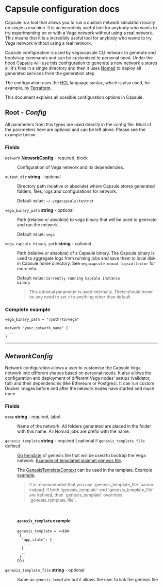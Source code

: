 


# Capsule configuration docs

Capsule is a tool that allows you to run a custom network simulation locally on single a machine. It is an incredibly useful tool for anybody who wants to try experimenting on or with a Vega network without using a real network.
This means that it is a incredibly useful tool for anybody who wants to try Vega network without using a real network.

Capsule configuration is used by vegacapsule CLI network to generate and bootstrap commands and can be customised to personal need.
Under the hood Capsule will use this configuration to generate a new network a stores all it's files in a single directory and then
it uses [Nomad](https://www.nomadproject.io/) to deploy all generated services from the generation step.

The configuration uses the [HCL](https://github.com/hashicorp/hcl) language syntax, which is also used, for example, by [Terraform](https://www.terraform.io/).

This document explains all possible configuration options in Capsule.


## Root - *Config*

All parameters from this types are used directly in the config file.
Most of the parameters here are optional and can be left alone.
Please see the example below.



### Fields

<dl>
<dt>
	<code>network</code>  <strong><a href="#networkconfig">NetworkConfig</a></strong>  - required, block 
</dt>

<dd>

Configuration of Vega network and its dependencies.

</dd>

<dt>
	<code>output_dir</code>  <strong>string</strong>  - optional
</dt>

<dd>

Directory path (relative or absolute) where Capsule stores generated folders, files, logs and configurations for network.



Default value: <code>~/.vegacapsule/testnet</code>
</dd>

<dt>
	<code>vega_binary_path</code>  <strong>string</strong>  - optional
</dt>

<dd>

Path (relative or absolute) to vega binary that will be used to generate and run the network.


Default value: <code>vega</code>
</dd>

<dt>
	<code>vega_capsule_binary_path</code>  <strong>string</strong>  - optional
</dt>

<dd>

Path (relative or absolute) of a Capsule binary. The Capsule binary is used to aggregate logs from running jobs
and save them to local disk in Capsule home directory.
See `vegacapsule nomad logscollector` for more info.



Default value: <code>Currently running Capsule instance binary</code>

<blockquote>This optional parameter is used internally. There should never be any need to set it to anything other than default.</blockquote>
</dd>



### Complete example



```hcl
vega_binary_path = "/path/to/vega"

network "your_network_name" {
  ...
}

```


</dl>

---


## *NetworkConfig*

Network configuration allows a user to customise the Capsule Vega network into different shapes based on personal needs.
It also allows the configuration and deployment of different Vega nodes' setups (validator, full) and their dependencies (like Ethereum or Postgres).
It can run custom Docker images before and after the network nodes have started and much more.



### Fields

<dl>
<dt>
	<code>name</code>  <strong>string</strong>  - required, label 
</dt>

<dd>

Name of the network.
All folders generated are placed in the folder with this name.
All Nomad jobs are prefix with the name.


</dd>

<dt>
	<code>genesis_template</code>  <strong>string</strong>  - required | optional if <code>genesis_template_file</code> defined
</dt>

<dd>

[Go template](templates.md) of genesis file that will be used to bootrap the Vega network.
[Example of templated mainnet genesis file](https://github.com/vegaprotocol/networks/blob/master/mainnet1/genesis.json).

The [GenesisTemplateContext](templates.md#genesistemplatecontext) can be used in the template. Example [example](net_confs/genesis.tmpl).



<blockquote>It is recommended that you use `genesis_template_file` param instead.
If both `genesis_template` and `genesis_template_file` are defined, then `genesis_template`
overrides `genesis_template_file`.
</blockquote>

<br />

#### <code>genesis_template</code> example







```hcl
genesis_template = <<EOH
 {
  "app_state": {
   ...
  }
  ..
 }
EOH

```





</dd>

<dt>
	<code>genesis_template_file</code>  <strong>string</strong>  - optional
</dt>

<dd>

Same as `genesis_template` but it allows the user to link the genesis file